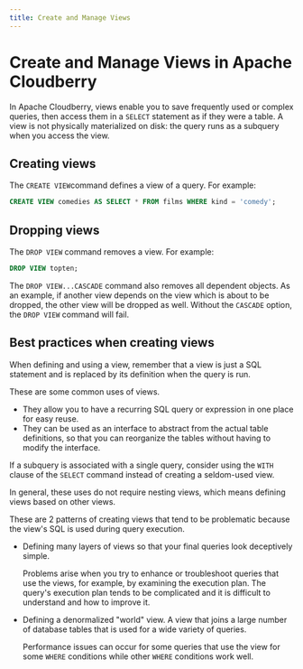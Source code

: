 ```yaml
---
title: Create and Manage Views
---
```


# Create and Manage Views in Apache Cloudberry

In Apache Cloudberry, views enable you to save frequently used or complex queries, then access them in a `SELECT` statement as if they were a table. A view is not physically materialized on disk: the query runs as a subquery when you access the view.

## Creating views

The `CREATE VIEW`command defines a view of a query. For example:

```sql
CREATE VIEW comedies AS SELECT * FROM films WHERE kind = 'comedy';
```

<!-- Views ignore `ORDER BY` and `SORT` operations stored in the view. -->

## Dropping views

The `DROP VIEW` command removes a view. For example:

```sql
DROP VIEW topten;
```

The `DROP VIEW...CASCADE` command also removes all dependent objects. As an example, if another view depends on the view which is about to be dropped, the other view will be dropped as well. Without the `CASCADE` option, the `DROP VIEW` command will fail.

## Best practices when creating views

When defining and using a view, remember that a view is just a SQL statement and is replaced by its definition when the query is run.

These are some common uses of views.

- They allow you to have a recurring SQL query or expression in one place for easy reuse.
- They can be used as an interface to abstract from the actual table definitions, so that you can reorganize the tables without having to modify the interface.

If a subquery is associated with a single query, consider using the `WITH` clause of the `SELECT` command instead of creating a seldom-used view.

In general, these uses do not require nesting views, which means defining views based on other views.

These are 2 patterns of creating views that tend to be problematic because the view's SQL is used during query execution.

- Defining many layers of views so that your final queries look deceptively simple.

    Problems arise when you try to enhance or troubleshoot queries that use the views, for example, by examining the execution plan. The query's execution plan tends to be complicated and it is difficult to understand and how to improve it.

- Defining a denormalized "world" view. A view that joins a large number of database tables that is used for a wide variety of queries.

    Performance issues can occur for some queries that use the view for some `WHERE` conditions while other `WHERE` conditions work well.
